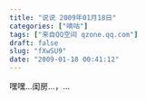 ```yaml
---
title: "说说 2009年01月18日"
categories: ["嘀咕"]
tags: ["来自QQ空间 qzone.qq.com"]
draft: false
slug: "fXwSU9"
date: "2009-01-18 00:41:12"
---
```


嘿嘿…闺房…，…
